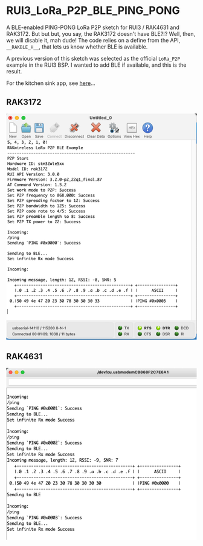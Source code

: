 # RUI3_LoRa_P2P_BLE_PING_PONG

A BLE-enabled PING-PONG LoRa P2P sketch for RUI3 / RAK4631 and RAK3172. But but but, you say, the RAK3172 doesn't have BLE?!? Well, then, we will disable it, mah dude! The code relies on a define from the API, `__RAKBLE_H__`, that lets us know whether BLE is available.

A previous version of this sketch was selected as the official `LoRa_P2P` example in the RUI3 BSP. I wanted to add BLE if available, and this is the result.

For the kitchen sink app, see [here](https://github.com/Kongduino/RUI3_LoRa_Kitchen_Sink)...

## RAK3172

![Screenshot1](Screenshot1.png)

## RAK4631

![Screenshot2](Screenshot2.png)
